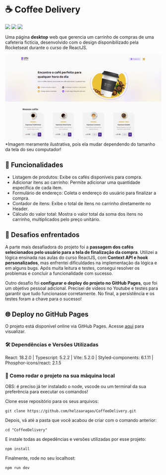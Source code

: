 # ☕ Coffee Delivery

<div>
  <img src="https://img.shields.io/badge/React-20232A?style=for-the-badge&logo=react&logoColor=61DAFB"/>
  <img src="https://img.shields.io/badge/TypeScript-007ACC?style=for-the-badge&logo=typescript&logoColor=white"/>
  <img src="https://img.shields.io/badge/styled--components-DB7093?style=for-the-badge&logo=styled-components&logoColor=white"/>
</div>

Uma página **desktop** web que gerencia um carrinho de compras de uma cafeteria fictícia, desenvolvido com o design disponibilizado pela Rocketseat durante o curso de ReactJS.

<img src="./src/assets/fotoProjeto.png"/>*Imagem meramente ilustrativa, pois ela mudar dependendo do tamanho da tela do seu computador!
 

## 🚀 Funcionalidades

- Listagem de produtos: Exibe os cafés disponíveis para compra.
- Adicionar itens ao carrinho: Permite adicionar uma quantidade específica de cada item.
- Formulário de endereço: Coleta o endereço do usuário para finalizar a compra.
- Contador de itens: Exibe o total de itens no carrinho diretamente no Header.
- Cálculo do valor total: Mostra o valor total da soma dos itens no carrinho, multiplicados pelo preço unitário.

## 📌 Desafios enfrentados 

A parte mais desafiadora do projeto foi a **passagem dos cafés selecionados pelo usuário para a tela de finalização da compra**. Utilizei a lógica ensinada nas aulas do curso ReactJS, com **Context API e hook personalizados**, mas enfrentei dificuldades na implementação da lógica e em alguns bugs. Após muita leitura e testes, consegui resolver os problemas e concluir a funcionalidade com sucesso.

Outro desafio foi **configurar o deploy do projeto no GitHub Pages**, que foi um objetivo pessoal adicional. Precisei de vídeos no Youtube e testes para garantir que tudo funcionasse corretamente. No final, a persistência e os testes foram a chave para o sucesso!

## 🌐 Deploy no GitHub Pages

O projeto está disponível online via GitHub Pages. Acesse <a href="https://helzaaragao.github.io/CoffeeDelivery/">aqui</a> para visualizar.


### 🛠️ Dependências e Versões Utilizadas

React: 18.2.0 | Typescript: 5.2.2 | Vite: 5.2.0 | Styled-components: 6.1.11 | Phosphor-icons/react: 2.1.5


### 📂 Como rodar o projeto na sua máquina local

OBS: é preciso já ter instalado o node, vscode ou um terminal da sua preferência para executar os comandos!

Clone esse repositório para os seus arquivos:
```
git clone https://github.com/helzaaragao/CoffeeDelivery.git
```

Depois, vá até a pasta que você acabou de criar com o comando anterior:

```
cd "CoffeeDelivery"
```
E instale todas as depedências e versões utilizadas por esse projeto:

```
npm install
```
Finalmente, rode no seu localhost:
```
npm run dev
```
